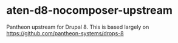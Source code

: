 # aten-d8-nocomposer-upstream
Pantheon upstream for Drupal 8. This is based largely on https://github.com/pantheon-systems/drops-8
